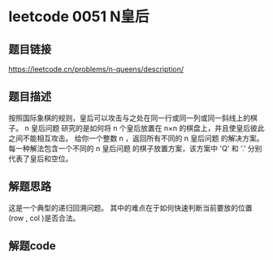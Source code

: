 # leetcode 0051 N皇后


## 题目链接
https://leetcode.cn/problems/n-queens/description/

## 题目描述

按照国际象棋的规则，皇后可以攻击与之处在同一行或同一列或同一斜线上的棋子。
n 皇后问题 研究的是如何将 n 个皇后放置在 n×n 的棋盘上，并且使皇后彼此之间不能相互攻击。
给你一个整数 n ，返回所有不同的 n 皇后问题 的解决方案。
每一种解法包含一个不同的 n 皇后问题 的棋子放置方案，该方案中 'Q' 和 '.' 分别代表了皇后和空位。


## 解题思路

这是一个典型的递归回溯问题。 
其中的难点在于如何快速判断当前要放的位置(row , col )是否合法。








## 解题code